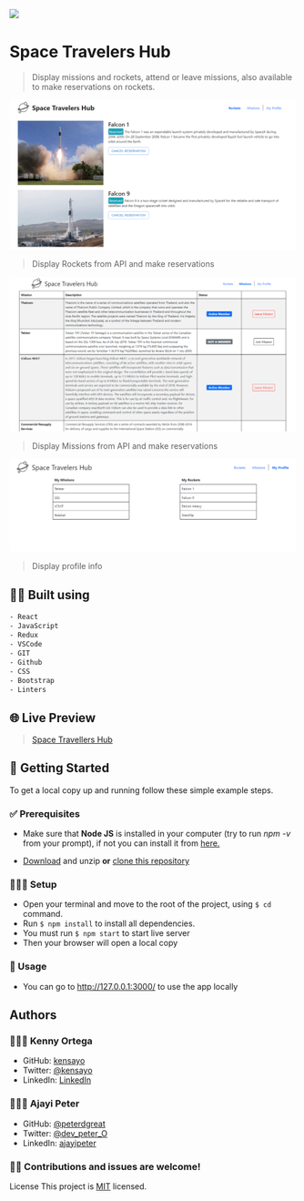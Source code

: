 ![](https://img.shields.io/badge/Microverse-blueviolet)

# Space Travelers Hub

> Display missions and rockets, attend or leave missions, also available to make reservations on rockets.

![](./screenshots/rockets.png)

> Display Rockets from API and make reservations

![](./screenshots/missions.png)

> Display Missions from API and make reservations

![](./screenshots/profile.png)

> Display profile info


## 👷🏻 Built using
    - React
    - JavaScript
    - Redux
    - VSCode
    - GIT
    - Github
    - CSS
    - Bootstrap
    - Linters
  
## 🌐 Live Preview

> [Space Travellers Hub](https://space-travellers.netlify.app/)

## 🚩 Getting Started

To get a local copy up and running follow these simple example steps.

### ✅ Prerequisites

* Make sure that **Node JS** is installed in your computer (try to run _npm -v_ from your prompt), if not you can install it from [here.](https://nodejs.org/en/download/)


* [Download](https://github.com/peterdgreat/Space-Travellers-Hub/archive/refs/heads/development.zip) and unzip **or** [clone this repository](https://docs.github.com/es/github/creating-cloning-and-archiving-repositories/cloning-a-repository)


### 👨🏻‍🔧 Setup

- Open your terminal and move to the root of the project, using ```$ cd``` command.
- Run ```$ npm install``` to install all dependencies.
- You must run ```$ npm start``` to start live server
- Then your browser will open a local copy

### 🔌 Usage

- You can go to http://127.0.0.1:3000/ to use the app locally

## Authors

### 👨🏻‍💻 Kenny Ortega

- GitHub: [kensayo](https://github.com/kensayo)
- Twitter: [@kensayo](https://twitter.com/kensayo)
- LinkedIn: [LinkedIn](https://www.linkedin.com/in/kennyortega/)
  
### 👨🏿‍💻 Ajayi Peter

- GitHub: [@peterdgreat](https://github.com/peterdgreat)
- Twitter: [@dev_peter_O](https://twitter.com/dev_Peter_O)
- LinkedIn: [ajayipeter](https://www.linkedin.com/in/ajayipeter/)



### 🤝🏻 Contributions and issues are welcome!

License
This project is [MIT](./MIT.md) licensed.
